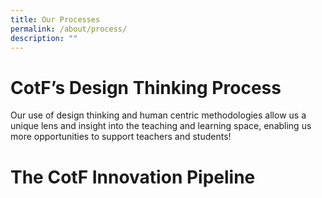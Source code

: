 ```yaml
---
title: Our Processes
permalink: /about/process/
description: ""
---
```


# CotF’s Design Thinking Process
Our use of design thinking and human centric methodologies allow us a unique lens and insight into the teaching and learning space, enabling us more opportunities to support teachers and students!

# The CotF Innovation Pipeline